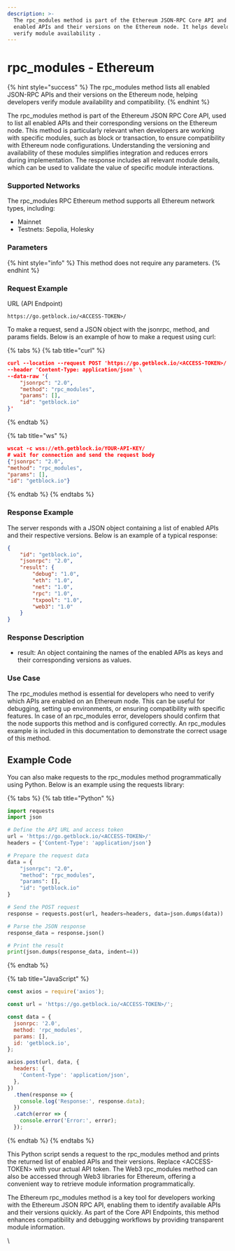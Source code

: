 ```yaml
---
description: >-
  The rpc_modules method is part of the Ethereum JSON-RPC Core API and lists all
  enabled APIs and their versions on the Ethereum node. It helps developers
  verify module availability .
---
```


# rpc\_modules - Ethereum

{% hint style="success" %}
The rpc\_modules method lists all enabled JSON-RPC APIs and their versions on the Ethereum node, helping developers verify module availability and compatibility.
{% endhint %}

The rpc\_modules method is part of the Ethereum JSON RPC Core API, used to list all enabled APIs and their corresponding versions on the Ethereum node. This method is particularly relevant when developers are working with specific modules, such as block or transaction, to ensure compatibility with Ethereum node configurations. Understanding the versioning and availability of these modules simplifies integration and reduces errors during implementation. The response includes all relevant module details, which can be used to validate the value of specific module interactions.

### Supported Networks

The rpc\_modules RPC Ethereum method supports all Ethereum network types, including:

* Mainnet
* Testnets: Sepolia, Holesky

### Parameters

{% hint style="info" %}
This method does not require any parameters.
{% endhint %}

### Request Example

URL (API Endpoint)

```
https://go.getblock.io/<ACCESS-TOKEN>/
```

To make a request, send a JSON object with the jsonrpc, method, and params fields. Below is an example of how to make a request using curl:

{% tabs %}
{% tab title="curl" %}
```json
curl --location --request POST 'https://go.getblock.io/<ACCESS-TOKEN>/' \
--header 'Content-Type: application/json' \
--data-raw '{
    "jsonrpc": "2.0",
    "method": "rpc_modules",
    "params": [],
    "id": "getblock.io"
}'
```
{% endtab %}

{% tab title="ws" %}
```json
wscat -c wss://eth.getblock.io/YOUR-API-KEY/ 
# wait for connection and send the request body 
{"jsonrpc": "2.0",
"method": "rpc_modules",
"params": [],
"id": "getblock.io"}
```
{% endtab %}
{% endtabs %}

### Response Example

The server responds with a JSON object containing a list of enabled APIs and their respective versions. Below is an example of a typical response:

```json
{
    "id": "getblock.io",
    "jsonrpc": "2.0",
    "result": {
        "debug": "1.0",
        "eth": "1.0",
        "net": "1.0",
        "rpc": "1.0",
        "txpool": "1.0",
        "web3": "1.0"
    }
}
```

### Response Description

* result: An object containing the names of the enabled APIs as keys and their corresponding versions as values.

### Use Case

The rpc\_modules method is essential for developers who need to verify which APIs are enabled on an Ethereum node. This can be useful for debugging, setting up environments, or ensuring compatibility with specific features. In case of an rpc\_modules error, developers should confirm that the node supports this method and is configured correctly. An rpc\_modules example is included in this documentation to demonstrate the correct usage of this method.

## Example Code

You can also make requests to the rpc\_modules method programmatically using Python. Below is an example using the requests library:

{% tabs %}
{% tab title="Python" %}
```python
import requests
import json

# Define the API URL and access token
url = 'https://go.getblock.io/<ACCESS-TOKEN>/'
headers = {'Content-Type': 'application/json'}

# Prepare the request data
data = {
    "jsonrpc": "2.0",
    "method": "rpc_modules",
    "params": [],
    "id": "getblock.io"
}

# Send the POST request
response = requests.post(url, headers=headers, data=json.dumps(data))

# Parse the JSON response
response_data = response.json()

# Print the result
print(json.dumps(response_data, indent=4))
```
{% endtab %}

{% tab title="JavaScript" %}
```javascript
const axios = require('axios');

const url = 'https://go.getblock.io/<ACCESS-TOKEN>/';

const data = {
  jsonrpc: '2.0',
  method: 'rpc_modules',
  params: [],
  id: 'getblock.io',
};

axios.post(url, data, {
  headers: {
    'Content-Type': 'application/json',
  },
})
  .then(response => {
    console.log('Response:', response.data);
  })
  .catch(error => {
    console.error('Error:', error);
  });
```
{% endtab %}
{% endtabs %}

This Python script sends a request to the rpc\_modules method and prints the returned list of enabled APIs and their versions. Replace \<ACCESS-TOKEN> with your actual API token. The Web3 rpc\_modules method can also be accessed through Web3 libraries for Ethereum, offering a convenient way to retrieve module information programmatically.

The Ethereum rpc\_modules method is a key tool for developers working with the Ethereum JSON RPC API, enabling them to identify available APIs and their versions quickly. As part of the Core API Endpoints, this method enhances compatibility and debugging workflows by providing transparent module information.

\
